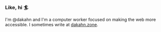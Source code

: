 ### Like, hi 🏄

I'm @dakahn and I'm a computer worker focused on making the web more accessible. I sometimes write at [dakahn.zone](https://dakahn.zone). 
